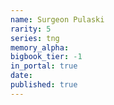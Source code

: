 ```yaml
---
name: Surgeon Pulaski
rarity: 5
series: tng
memory_alpha:
bigbook_tier: -1
in_portal: true
date:
published: true
---
```



